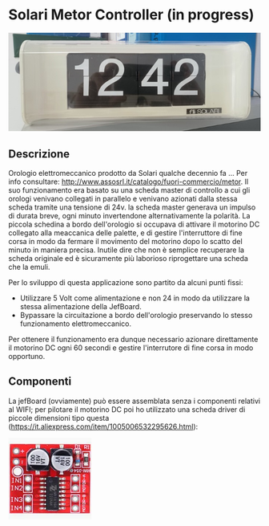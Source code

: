 # Solari Metor Controller (in progress)
![solari_metor](solari_metor.jpg)
## Descrizione

Orologio elettromeccanico prodotto da Solari qualche decennio fa ... Per info consultare: http://www.assosrl.it/catalogo/fuori-commercio/metor.
Il suo funzionamento era basato su una scheda master di controllo a cui gli orologi venivano collegati in parallelo e venivano azionati dalla stessa scheda tramite una tensione di 24v.
la scheda master generava un impulso di durata breve, ogni minuto invertendone alternativamente la polarità. La piccola schedina a bordo dell'orologio si occupava di attivare il motorino DC collegato alla meaccanica delle palette, e di gestire l'interruttore di fine corsa in modo da fermare il movimento del motorino dopo lo scatto del minuto in maniera precisa.
Inutile dire che non è semplice recuperare la scheda originale ed è sicuramente più laborioso riprogettare una scheda che la emuli.

Per lo sviluppo di questa applicazione sono partito da alcuni punti fissi:
- Utilizzare 5 Volt come alimentazione e non 24 in modo da utilizzare la stessa alimentazione della JefBoard.
- Bypassare la circuitazione a bordo dell'orologio preservando lo stesso funzionamento elettromeccanico.

Per ottenere il funzionamento era dunque necessario azionare direttamente il motorino DC ogni 60 secondi e gestire l'interrutore di fine corsa in modo opportuno.

## Componenti

La jefBoard (ovviamente) può essere assemblata senza i componenti relativi al WIFI; per pilotare il motorino DC poi ho utilizzato una scheda driver di piccole dimensioni tipo questa (https://it.aliexpress.com/item/1005006532295626.html):

![l298mini](L298N-Mini.webp)